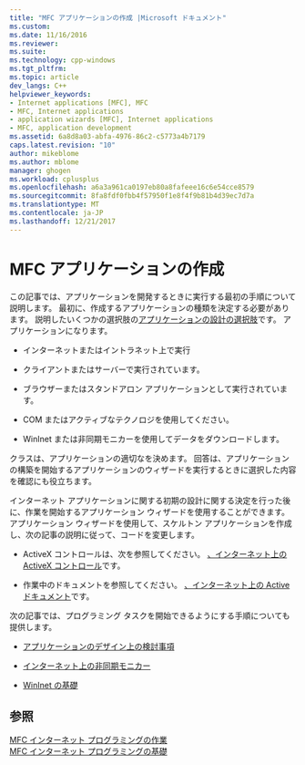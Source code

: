 ```yaml
---
title: "MFC アプリケーションの作成 |Microsoft ドキュメント"
ms.custom: 
ms.date: 11/16/2016
ms.reviewer: 
ms.suite: 
ms.technology: cpp-windows
ms.tgt_pltfrm: 
ms.topic: article
dev_langs: C++
helpviewer_keywords:
- Internet applications [MFC], MFC
- MFC, Internet applications
- application wizards [MFC], Internet applications
- MFC, application development
ms.assetid: 6a8d8a03-abfa-4976-86c2-c5773a4b7179
caps.latest.revision: "10"
author: mikeblome
ms.author: mblome
manager: ghogen
ms.workload: cplusplus
ms.openlocfilehash: a6a3a961ca0197eb80a8fafeee16c6e54cce8579
ms.sourcegitcommit: 8fa8fdf0fbb4f57950f1e8f4f9b81b4d39ec7d7a
ms.translationtype: MT
ms.contentlocale: ja-JP
ms.lasthandoff: 12/21/2017
---
```

# <a name="writing-mfc-applications"></a>MFC アプリケーションの作成
この記事では、アプリケーションを開発するときに実行する最初の手順について説明します。 最初に、作成するアプリケーションの種類を決定する必要があります。 説明したいくつかの選択肢の[アプリケーションの設計の選択肢](../mfc/application-design-choices.md)です。 アプリケーションになります。  
  
-   インターネットまたはイントラネット上で実行  
  
-   クライアントまたはサーバーで実行されています。  
  
-   ブラウザーまたはスタンドアロン アプリケーションとして実行されています。  
  
-   COM またはアクティブなテクノロジを使用してください。  
  
-   WinInet または非同期モニカーを使用してデータをダウンロードします。  
  
 クラスは、アプリケーションの適切なを決めます。 回答は、アプリケーションの構築を開始するアプリケーションのウィザードを実行するときに選択した内容を確認にも役立ちます。  
  
 インターネット アプリケーションに関する初期の設計に関する決定を行った後に、作業を開始するアプリケーション ウィザードを使用することができます。 アプリケーション ウィザードを使用して、スケルトン アプリケーションを作成し、次の記事の説明に従って、コードを変更します。  
  
-   ActiveX コントロールは、次を参照してください。 [、インターネット上の ActiveX コントロール](../mfc/activex-controls-on-the-internet.md)です。  
  
-   作業中のドキュメントを参照してください。 [、インターネット上の Active ドキュメント](../mfc/active-documents-on-the-internet.md)です。  
  
 次の記事では、プログラミング タスクを開始できるようにする手順についても提供します。  
  
-   [アプリケーションのデザイン上の検討事項](../mfc/application-design-choices.md)  
  
-   [インターネット上の非同期モニカー](../mfc/asynchronous-monikers-on-the-internet.md)  
  
-   [WinInet の基礎](../mfc/wininet-basics.md)  
  
## <a name="see-also"></a>参照  
 [MFC インターネット プログラミングの作業](../mfc/mfc-internet-programming-tasks.md)   
 [MFC インターネット プログラミングの基礎](../mfc/mfc-internet-programming-basics.md)

